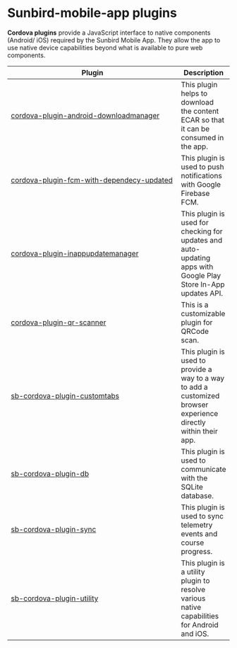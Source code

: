 # Sunbird-mobile-app plugins

**Cordova plugins** provide a JavaScript interface to native components (Android/ iOS) required by the Sunbird Mobile App. They allow the app to use native device capabilities beyond what is available to pure web components.

<table><thead><tr><th width="413">Plugin</th><th>Description</th></tr></thead><tbody><tr><td><a href="https://github.com/Sunbird-Ed/sb-cordova-plugin-downloadmanager.git">cordova-plugin-android-downloadmanager</a></td><td>This plugin helps to download the content ECAR so that it can be consumed in the app.</td></tr><tr><td><a href="https://github.com/Sunbird-Ed/sb-cordova-plugin-fcm.git">cordova-plugin-fcm-with-dependecy-updated</a></td><td>This plugin is used to push notifications with Google Firebase FCM.</td></tr><tr><td><a href="https://github.com/subranil/cordova-plugin-inappupdatemanager.git">cordova-plugin-inappupdatemanager</a></td><td>This plugin is used for checking for updates and auto-updating apps with Google Play Store In-App updates API.</td></tr><tr><td><a href="https://github.com/project-sunbird/cordova-plugin-qr-scanner.git">cordova-plugin-qr-scanner</a></td><td>This is a customizable plugin for QRCode scan.</td></tr><tr><td><a href="https://github.com/Sunbird-Ed/sb-cordova-plugin-customtabs.git">sb-cordova-plugin-customtabs</a></td><td>This plugin is used to provide a way to a way to add a customized browser experience directly within their app.</td></tr><tr><td><a href="https://github.com/Sunbird-Ed/sb-cordova-plugin-db.git">sb-cordova-plugin-db</a></td><td>This plugin is used to communicate with the SQLite database.</td></tr><tr><td><a href="https://github.com/project-sunbird/sb-cordova-plugin-sync.git">sb-cordova-plugin-sync</a></td><td>This plugin is used to sync telemetry events and course progress.</td></tr><tr><td><a href="https://github.com/Sunbird-Ed/sb-cordova-plugin-utility.git">sb-cordova-plugin-utility</a></td><td>This plugin is a utility plugin to resolve various native capabilities for Android and iOS.</td></tr></tbody></table>
